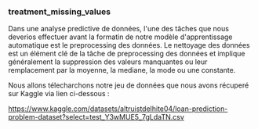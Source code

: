 ### **treatment_missing_values**

Dans une analyse predictive de données, l'une des tâches que nous deverios effectuer avant la formatin de notre modèle d'apprentissage automatique est le preprocessing des données. Le nettoyage des données est un élément clé de la tâche de preprocessing des données et implique généralement la suppression des valeurs manquantes ou leur remplacement par la moyenne, la mediane, la mode ou une constante.

Nous allons télecharchons notre jeu de données que nous avons récuperé sur Kaggle via lien ci-dessous :

https://www.kaggle.com/datasets/altruistdelhite04/loan-prediction-problem-dataset?select=test_Y3wMUE5_7gLdaTN.csv
